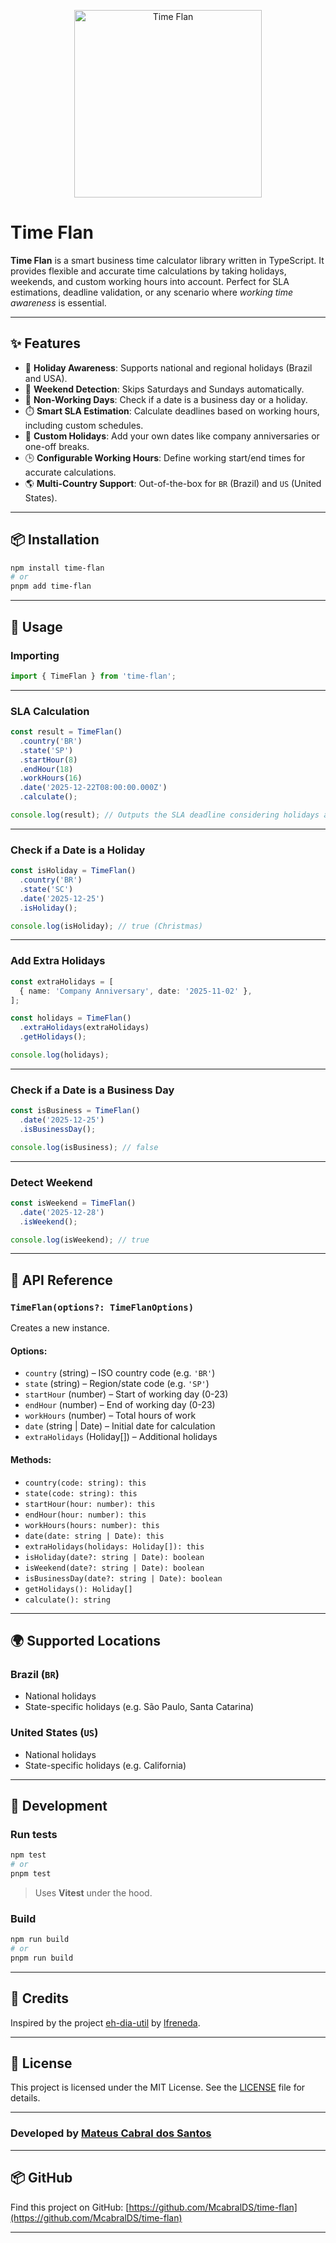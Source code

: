 <p align="center">
  <a href="https://github.com/McabralDS/time-flan">
    <img src="https://raw.githubusercontent.com/McabralDS/time-flan/main/time-flan.png" alt="Time Flan" width="300"/>
  </a>
</p>

# Time Flan

**Time Flan** is a smart business time calculator library written in TypeScript. It provides flexible and accurate time calculations by taking holidays, weekends, and custom working hours into account. Perfect for SLA estimations, deadline validation, or any scenario where *working time awareness* is essential.

---

## ✨ Features

- 📅 **Holiday Awareness**: Supports national and regional holidays (Brazil and USA).
- 📆 **Weekend Detection**: Skips Saturdays and Sundays automatically.
- 🚫 **Non-Working Days**: Check if a date is a business day or a holiday.
- ⏱️ **Smart SLA Estimation**: Calculate deadlines based on working hours, including custom schedules.
- 🧩 **Custom Holidays**: Add your own dates like company anniversaries or one-off breaks.
- 🕒 **Configurable Working Hours**: Define working start/end times for accurate calculations.
- 🌎 **Multi-Country Support**: Out-of-the-box for `BR` (Brazil) and `US` (United States).

---

## 📦 Installation

```bash
npm install time-flan
# or
pnpm add time-flan
```

---

## 🚀 Usage

### Importing

```ts
import { TimeFlan } from 'time-flan';
```

---

### SLA Calculation

```ts
const result = TimeFlan()
  .country('BR')
  .state('SP')
  .startHour(8)
  .endHour(18)
  .workHours(16)
  .date('2025-12-22T08:00:00.000Z')
  .calculate();

console.log(result); // Outputs the SLA deadline considering holidays and weekends
```

---

### Check if a Date is a Holiday

```ts
const isHoliday = TimeFlan()
  .country('BR')
  .state('SC')
  .date('2025-12-25')
  .isHoliday();

console.log(isHoliday); // true (Christmas)
```

---

### Add Extra Holidays

```ts
const extraHolidays = [
  { name: 'Company Anniversary', date: '2025-11-02' },
];

const holidays = TimeFlan()
  .extraHolidays(extraHolidays)
  .getHolidays();

console.log(holidays);
```

---

### Check if a Date is a Business Day

```ts
const isBusiness = TimeFlan()
  .date('2025-12-25')
  .isBusinessDay();

console.log(isBusiness); // false
```

---

### Detect Weekend

```ts
const isWeekend = TimeFlan()
  .date('2025-12-28')
  .isWeekend();

console.log(isWeekend); // true
```

---

## 🧩 API Reference

### `TimeFlan(options?: TimeFlanOptions)`

Creates a new instance.

#### Options:

- `country` (string) – ISO country code (e.g. `'BR'`)
- `state` (string) – Region/state code (e.g. `'SP'`)
- `startHour` (number) – Start of working day (0-23)
- `endHour` (number) – End of working day (0-23)
- `workHours` (number) – Total hours of work
- `date` (string | Date) – Initial date for calculation
- `extraHolidays` (Holiday[]) – Additional holidays

#### Methods:

- `country(code: string): this`
- `state(code: string): this`
- `startHour(hour: number): this`
- `endHour(hour: number): this`
- `workHours(hours: number): this`
- `date(date: string | Date): this`
- `extraHolidays(holidays: Holiday[]): this`
- `isHoliday(date?: string | Date): boolean`
- `isWeekend(date?: string | Date): boolean`
- `isBusinessDay(date?: string | Date): boolean`
- `getHolidays(): Holiday[]`
- `calculate(): string`

---

## 🌍 Supported Locations

### Brazil (`BR`)
- National holidays
- State-specific holidays (e.g. São Paulo, Santa Catarina)

### United States (`US`)
- National holidays
- State-specific holidays (e.g. California)

---

## 🧪 Development

### Run tests

```bash
npm test
# or
pnpm test
```

> Uses **Vitest** under the hood.

### Build

```bash
npm run build
# or
pnpm run build
```

---

## 🙌 Credits

Inspired by the project [eh-dia-util](https://github.com/lfreneda/eh-dia-util) by [lfreneda](https://github.com/lfreneda).

---

## 📄 License

This project is licensed under the MIT License. See the [LICENSE](./LICENSE) file for details.

---

### Developed by [Mateus Cabral dos Santos](https://github.com/McabralDS)

---

## 📦 GitHub

Find this project on GitHub: [https://github.com/McabralDS/time-flan](https://github.com/McabralDS/time-flan)

---
